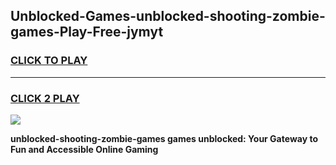 
## Unblocked-Games-unblocked-shooting-zombie-games-Play-Free-jymyt
<h3>
<a href="https://premium76.site?title=unblocked-shooting-zombie-games&ref=09A">CLICK TO PLAY</a></h3>
<hr>

<h3>
<a href="https://premium76.site?title=unblocked-shooting-zombie-games&ref=09A">CLICK 2 PLAY</a>
  
</h3>

<a href="https://premium76.site?title=unblocked-shooting-zombie-games&ref=09A"><img src="https://clearcache.store/games.png"></a>


**unblocked-shooting-zombie-games games unblocked: Your Gateway to Fun and Accessible Online Gaming**
